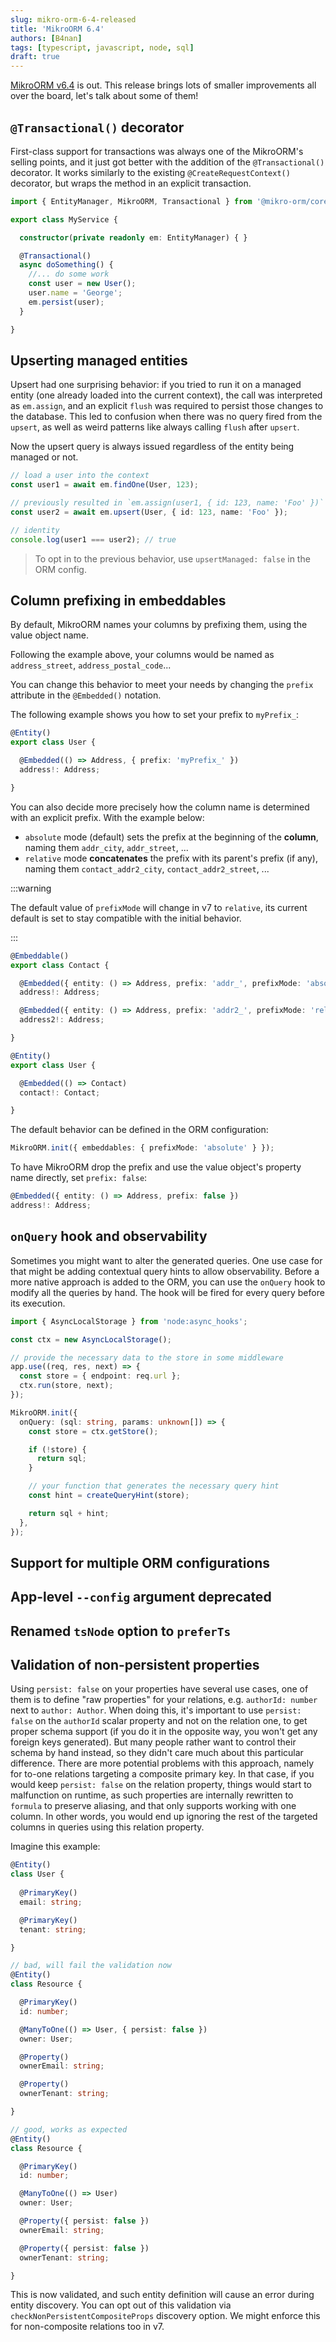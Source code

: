 ```yaml
---
slug: mikro-orm-6-4-released
title: 'MikroORM 6.4'
authors: [B4nan]
tags: [typescript, javascript, node, sql]
draft: true
---
```


[MikroORM v6.4](https://github.com/mikro-orm/mikro-orm/releases/tag/v6.4.0) is out. This release brings lots of smaller improvements all over the board, let's talk about some of them!

<!--truncate-->

## `@Transactional()` decorator

First-class support for transactions was always one of the MikroORM's selling points, and it just got better with the addition of the `@Transactional()` decorator. It works similarly to the existing `@CreateRequestContext()` decorator, but wraps the method in an explicit transaction.

```ts
import { EntityManager, MikroORM, Transactional } from '@mikro-orm/core';

export class MyService {

  constructor(private readonly em: EntityManager) { }

  @Transactional()
  async doSomething() {
    //... do some work
    const user = new User();
    user.name = 'George';
    em.persist(user); 
  }

}
```

## Upserting managed entities

Upsert had one surprising behavior: if you tried to run it on a managed entity (one already loaded into the current context), the call was interpreted as `em.assign`, and an explicit `flush` was required to persist those changes to the database. This led to confusion when there was no query fired from the `upsert`, as well as weird patterns like always calling `flush` after `upsert`.

Now the upsert query is always issued regardless of the entity being managed or not.

```ts
// load a user into the context
const user1 = await em.findOne(User, 123);

// previously resulted in `em.assign(user1, { id: 123, name: 'Foo' })`
const user2 = await em.upsert(User, { id: 123, name: 'Foo' });

// identity
console.log(user1 === user2); // true
```

> To opt in to the previous behavior, use `upsertManaged: false` in the ORM config.

## Column prefixing in embeddables

By default, MikroORM names your columns by prefixing them, using the value object name.

Following the example above, your columns would be named as `address_street`, `address_postal_code`...

You can change this behavior to meet your needs by changing the `prefix` attribute in the `@Embedded()` notation.

The following example shows you how to set your prefix to `myPrefix_`:

```ts
@Entity()
export class User {

  @Embedded(() => Address, { prefix: 'myPrefix_' })
  address!: Address;

}
```

You can also decide more precisely how the column name is determined with an explicit prefix. With the example below:

- `absolute` mode (default) sets the prefix at the beginning of the **column**, naming them `addr_city`, `addr_street`, ...
- `relative` mode **concatenates** the prefix with its parent's prefix (if any), naming them `contact_addr2_city`, `contact_addr2_street`, ...

:::warning

The default value of `prefixMode` will change in v7 to `relative`, its current default is set to stay compatible with the initial behavior.

:::

```ts
@Embeddable()
export class Contact {

  @Embedded({ entity: () => Address, prefix: 'addr_', prefixMode: 'absolute' })
  address!: Address;

  @Embedded({ entity: () => Address, prefix: 'addr2_', prefixMode: 'relative' })
  address2!: Address;

}

@Entity()
export class User {

  @Embedded(() => Contact)
  contact!: Contact;

}
```

The default behavior can be defined in the ORM configuration:

```ts
MikroORM.init({ embeddables: { prefixMode: 'absolute' } });
```

To have MikroORM drop the prefix and use the value object's property name directly, set `prefix: false`:

```ts
@Embedded({ entity: () => Address, prefix: false })
address!: Address;
```

## `onQuery` hook and observability

Sometimes you might want to alter the generated queries. One use case for that might be adding contextual query hints to allow observability. Before a more native approach is added to the ORM, you can use the `onQuery` hook to modify all the queries by hand. The hook will be fired for every query before its execution.

```ts
import { AsyncLocalStorage } from 'node:async_hooks';

const ctx = new AsyncLocalStorage();

// provide the necessary data to the store in some middleware
app.use((req, res, next) => {
  const store = { endpoint: req.url };
  ctx.run(store, next);
});

MikroORM.init({
  onQuery: (sql: string, params: unknown[]) => {
    const store = ctx.getStore();

    if (!store) {
      return sql;
    }

    // your function that generates the necessary query hint
    const hint = createQueryHint(store);

    return sql + hint;
  },
});
```

## Support for multiple ORM configurations

[//]: # (TODO)

## App-level `--config` argument deprecated

[//]: # (TODO)

## Renamed `tsNode` option to `preferTs`

[//]: # (TODO)

## Validation of non-persistent properties

Using `persist: false` on your properties have several use cases, one of them is to define "raw properties" for your relations, e.g. `authorId: number` next to `author: Author`. When doing this, it's important to use `persist: false` on the `authorId` scalar property and not on the relation one, to get proper schema support (if you do it in the opposite way, you won't get any foreign keys generated). But many people rather want to control their schema by hand instead, so they didn't care much about this particular difference. There are more potential problems with this approach, namely for to-one relations targeting a composite primary key. In that case, if you would keep `persist: false` on the relation property, things would start to malfunction on runtime, as such properties are internally rewritten to `formula` to preserve aliasing, and that only supports working with one column. In other words, you would end up ignoring the rest of the targeted columns in queries using this relation property.

Imagine this example:

```ts
@Entity()
class User {
  
  @PrimaryKey()
  email: string;

  @PrimaryKey()
  tenant: string;

}

// bad, will fail the validation now
@Entity()
class Resource {

  @PrimaryKey()
  id: number;

  @ManyToOne(() => User, { persist: false })
  owner: User;

  @Property()
  ownerEmail: string;

  @Property()
  ownerTenant: string;

}

// good, works as expected
@Entity()
class Resource {

  @PrimaryKey()
  id: number;

  @ManyToOne(() => User)
  owner: User;

  @Property({ persist: false })
  ownerEmail: string;

  @Property({ persist: false })
  ownerTenant: string;

}
```

This is now validated, and such entity definition will cause an error during entity discovery. You can opt out of this validation via `checkNonPersistentCompositeProps` discovery option. We might enforce this for non-composite relations too in v7.
